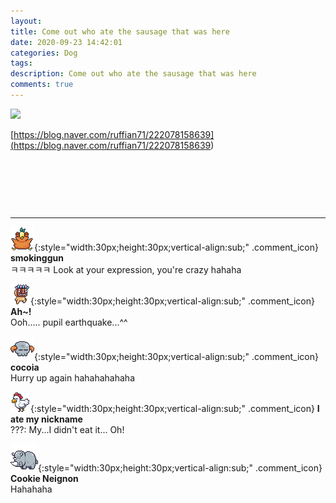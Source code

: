 ```yaml
---
layout: 
title: Come out who ate the sausage that was here
date: 2020-09-23 14:42:01
categories: Dog
tags: 
description: Come out who ate the sausage that was here
comments: true
---
```


![](https://blog.kakaocdn.net/dn/rFJTk/btqJjwILPbP/UBdAmoTTlCeYcfDEjLq7B0/img.gif)

[https://blog.naver.com/ruffian71/222078158639](<https://blog.naver.com/ruffian71/222078158639>)

​

​

​

* * *

![comment](/assets/character/bird.png){:style="width:30px;height:30px;vertical-align:sub;" .comment_icon} **smokinggun**  
ㅋㅋㅋㅋㅋ Look at your expression, you're crazy hahaha   
  
![comment](/assets/character/mask.png){:style="width:30px;height:30px;vertical-align:sub;" .comment_icon} **Ah~!**  
Ooh..... pupil earthquake...^^   
  
![comment](/assets/character/skull.png){:style="width:30px;height:30px;vertical-align:sub;" .comment_icon} **cocoia**  
Hurry up again hahahahahaha   
  
![comment](/assets/character/chicken.png){:style="width:30px;height:30px;vertical-align:sub;" .comment_icon} **I ate my nickname**  
???: My...I didn't eat it... Oh!   
  
![comment](/assets/character/rino.png){:style="width:30px;height:30px;vertical-align:sub;" .comment_icon} **Cookie Neignon**  
Hahahaha   
  

